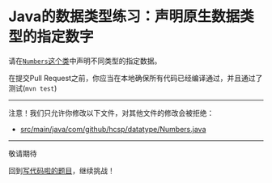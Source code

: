 # Java的数据类型练习：声明原生数据类型的指定数字

请在[`Numbers`这个类](https://github.com/hcsp/declare-numbers-of-primitive-types/blob/master/src/main/java/com/github/hcsp/datatype/Numbers.java)中声明不同类型的指定数据。

在提交Pull Request之前，你应当在本地确保所有代码已经编译通过，并且通过了测试(`mvn test`)

-----
注意！我们只允许你修改以下文件，对其他文件的修改会被拒绝：
- [src/main/java/com/github/hcsp/datatype/Numbers.java](https://github.com/hcsp/declare-numbers-of-primitive-types/blob/master/src/main/java/com/github/hcsp/datatype/Numbers.java)
-----


敬请期待

回到[写代码啦的题目](https://xiedaimala.com/tasks/316bb6cc-6aa6-4dac-85e4-ce1c01b72c83/quizzes/6deff641-d53b-485b-9253-614655e16f3b)，继续挑战！
